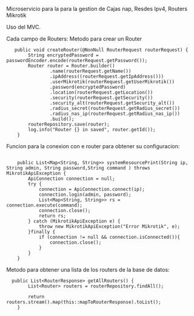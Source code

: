 Microservicio para la para la gestion de Cajas nap, Resdes Ipv4, Routers Mikrotik

Uso del MVC.

Cada campo de Routers: Metodo para crear un Router

```
   public void createRouter(@NonNull RouterRequest routerRequest) {
        String encryptedPassword = passwordEncoder.encode(routerRequest.getPassword());
        Router router = Router.builder()
                .name(routerRequest.getName())
                .ipAddress((routerRequest.getIpAddress()))
                .userMikrotik(routerRequest.getUserMikrotik())
                .password(encryptedPassword)
                .location(routerRequest.getLocation())
                .security(routerRequest.getSecurity())
                .security_alt(routerRequest.getSecurity_alt())
                .radius_secret(routerRequest.getRadius_secret())
                .radius_nas_ip(routerRequest.getRadius_nas_ip())
                .build();
        routerRepository.save(router);
        log.info("Router {} in saved", router.getId());
    }
``` 
Funcion para la conexion con e router para obtener su configuracion:
```
    
    public List<Map<String, String>> systemResourcePrint(String ip, String admin, String password,String command ) throws MikrotikApiException {
        ApiConnection connection = null;
        try {
            connection = ApiConnection.connect(ip);
            connection.login(admin, password);
            List<Map<String, String>> rs = connection.execute(command);
            connection.close();
            return rs;
        } catch (MikrotikApiException e) {
            throw new MikrotikApiException("Error Mikrotik", e);
        }finally {
            if (connection != null && connection.isConnected()){
                connection.close();
            }
        }
    }

```

Metodo para obtener una lista de los routers de la base de datos:
```
  public List<RouterResponse> getAllRouters() {
        List<Router> routers = routerRepository.findAll();

        return routers.stream().map(this::mapToRouterResponse).toList();
    }

```
